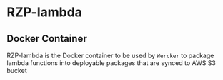# RZP-lambda
## Docker Container

RZP-lambda is the Docker container to be used by `Wercker` to package lambda functions
into deployable packages that are synced to AWS S3 bucket
